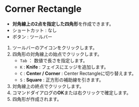 # Corner Rectangle

- **対角線上の2点を指定した四角形**を作成できます。
- ショートカット : なし
- ボタン : ツールバー

1. ツールバーのアイコンをクリックします。
2. 四角形の対角線上の始点でクリックします。
   - `Tab` ： 数値で長さを指定します。
   - `K` : **Knife** : フェイスにエッジを追加します。
   - `C` : **Center / Corner** : Center Rectangleに切り替えます。
   - `S` : **Square** : 正方形の補助線を引きます。
3. 対角線上の終点でクリックします。
4. コマンドダイアログの**OK**または右クリックで確定します。
5. 四角形が作成されます。

